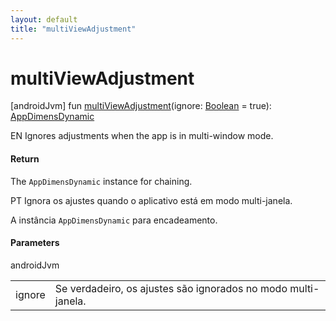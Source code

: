 ```yaml
---
layout: default
title: "multiViewAdjustment"
---
```


# multiViewAdjustment

[androidJvm]
fun [multiViewAdjustment](multi-view-adjustment.md)(ignore: [Boolean](https://kotlinlang.org/api/core/kotlin-stdlib/kotlin/-boolean/index.html) = true): [AppDimensDynamic](index.md)

EN Ignores adjustments when the app is in multi-window mode.

#### Return

The `AppDimensDynamic` instance for chaining.

PT Ignora os ajustes quando o aplicativo está em modo multi-janela.

A instância `AppDimensDynamic` para encadeamento.

#### Parameters

androidJvm

| | |
|---|---|
| ignore | Se verdadeiro, os ajustes são ignorados no modo multi-janela. |